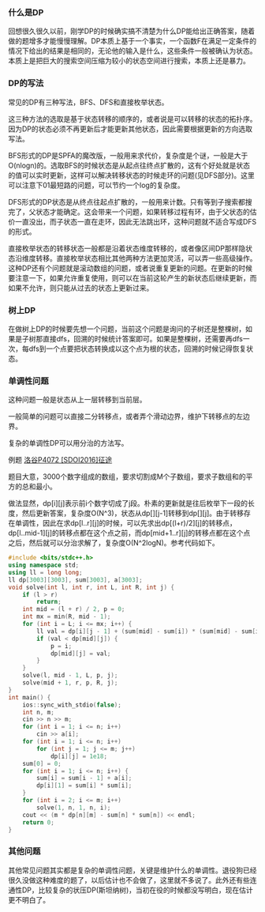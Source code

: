 ### 什么是DP

回想很久很久以前，刚学DP的时候确实搞不清楚为什么DP能给出正确答案，随着做的题增多才能慢慢理解。DP本质上基于一个事实，一个函数F在满足一定条件的情况下给出的结果是相同的，无论他的输入是什么，这些条件一般被确认为状态。本质上是把巨大的搜索空间压缩为较小的状态空间进行搜索，本质上还是暴力。

### DP的写法

常见的DP有三种写法，BFS、DFS和直接枚举状态。

这三种方法的选取是基于状态转移的顺序的，或者说是可以转移的状态的拓扑序。因为DP的状态必须不再更新后才能更新其他状态，因此需要根据更新的方向选取写法。

BFS形式的DP是SPFA的魔改版，一般用来求代价，复杂度是个谜，一般是大于O(nlogn)的。选取BFS的时候状态是从起点往终点扩散的，这有个好处就是状态的值可以实时更新，这样可以解决转移状态的时候走环的问题(见DFS部分)。这里可以注意下01最短路的问题，可以节约一个log的复杂度。

DFS形式的DP状态是从终点往起点扩散的，一般用来计数。只有等到子搜索都搜完了，父状态才能确定。这会带来一个问题，如果转移过程有环，由于父状态的估价一直没出，而子状态一直在走环，因此无法跳出环，这种问题就不适合写成DFS的形式。

直接枚举状态的转移状态一般都是沿着状态维度转移的，或者像区间DP那样隐状态沿维度转移。直接枚举状态相比其他两种方法更加灵活，可以弄一些高级操作。这种DP还有个问题就是滚动数组的问题，或者说重复更新的问题。在更新的时候要注意一下，如果允许重复使用，则可以在当前这轮产生的新状态后继续更新，而如果不允许，则只能从过去的状态上更新过来。

### 树上DP

在做树上DP的时候要先想一个问题，当前这个问题是询问的子树还是整棵树，如果是子树那直接dfs，回溯的时候统计答案即可。如果是整棵树，还需要再dfs一次，每dfs到一个点要把状态转换成以这个点为根的状态，回溯的时候记得恢复状态。

### 单调性问题

这种问题一般是状态从上一层转移到当前层。

一般简单的问题可以直接二分转移点，或者弄个滑动边界，维护下转移点的左边界。

复杂的单调性DP可以用分治的方法写。

例题 [洛谷P4072 [SDOI2016]征途](https://www.luogu.com.cn/problem/P4072)

题目大意，3000个数字组成的数组，要求切割成M个子数组，要求子数组和的平方的总和最小。

做法显然，dp[i][j]表示前i个数字切成了j段。朴素的更新就是往后枚举下一段的长度，然后更新答案，复杂度O(N^3)，状态从dp[][j-1]转移到dp[][j]。由于转移存在单调性，因此在求dp[l..r][j]的时候，可以先求出dp[(l+r)/2][j]的转移点，dp[l..mid-1][j]的转移点都在这个点之前，而dp[mid+1..r][j]的转移点都在这个点之后，然后就可以分治求解了，复杂度O(N^2logN)。参考代码如下。

```c++
#include <bits/stdc++.h>
using namespace std;
using ll = long long;
ll dp[3003][3003], sum[3003], a[3003];
void solve(int l, int r, int L, int R, int j) {
    if (l > r)
        return;
    int mid = (l + r) / 2, p = 0;
    int mx = min(R, mid - 1);
    for (int i = L; i <= mx; i++) {
        ll val = dp[i][j - 1] + (sum[mid] - sum[i]) * (sum[mid] - sum[i]);
        if (val < dp[mid][j]) {
            p = i;
            dp[mid][j] = val;
        }
    }
    solve(l, mid - 1, L, p, j);
    solve(mid + 1, r, p, R, j);
}
int main() {
    ios::sync_with_stdio(false);
    int n, m;
    cin >> n >> m;
    for (int i = 1; i <= n; i++)
        cin >> a[i];
    for (int i = 1; i <= n; i++)
        for (int j = 1; j <= m; j++)
            dp[i][j] = 1e18;
    sum[0] = 0;
    for (int i = 1; i <= n; i++) {
        sum[i] = sum[i - 1] + a[i];
        dp[i][1] = sum[i] * sum[i];
    }
    for (int i = 2; i <= m; i++)
        solve(1, n, 1, n, i);
    cout << (m * dp[n][m] - sum[n] * sum[n]) << endl;
    return 0;
}
```
### 其他问题

其他常见问题其实都是复杂的单调性问题，关键是维护什么的单调性。退役狗已经很久没做这种难度的题了，以后估计也不会做了，这里就不多说了。此外还有些连通性DP，比较复杂的状压DP(斯坦纳树)，当初在役的时候都没写明白，现在估计更不明白了。


